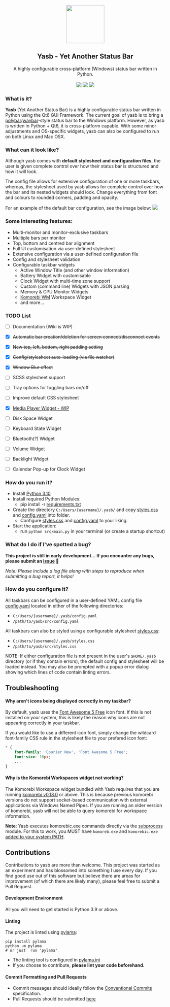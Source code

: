 <p align="center"><img src="https://raw.githubusercontent.com/denBot/yasb/main/img/yasb_icon.png" width="120"></p>
<h2 align="center">Yasb - Yet Another Status Bar</h2>
<p align="center">
  A highly configurable cross-platform (Windows) status bar written in Python.
  <br><br>
  <a href="https://opensource.org/licenses/MIT"><img src="https://img.shields.io/badge/License-MIT-yellow.svg"></a>
  <a href="https://github.com/denBot/yasb"><img src="https://img.shields.io/github/languages/top/denBot/yasb"></a>
  <a href="https://github.com/denBot/yasb/issues"><img src="https://img.shields.io/github/issues/denBot/yasb"></a>
</p>

### What is it?
**Yasb** (Yet Another Status Bar) is a highly configurable status bar written in Python using the Qt6 GUI Framework. The current goal of yasb is to bring a [polybar](https://github.com/polybar/polybar)/[waybar](https://github.com/Alexays/Waybar)-style status bar to the Windows platform. However, as yasb is written in Python + Qt6, it is cross-platform capable. With some minor adjustments and OS-specific widgets, yasb can also be configured to run on both Linux and Mac OSX.

### What can it look like?
Although yasb comes with **default stylesheet and configuration files**, the user is given complete control over how their status bar is structured and how it will look.

The config file allows for extensive configuration of one or more taskbars, whereas, the stylesheet used by yasb allows for complete control over how the bar and its nested widgets should look. Change everything from font and colours to rounded corners, padding and opacity. 

For an example of the default bar configuration, see the image below:
![](img/yasb_bar.png)

### Some interesting features:
- Multi-monitor and monitor-exclusive taskbars
- Multiple bars per monitor
- Top, bottom and centred bar alignment
- Full UI customisation via user-defined stylesheet
- Extensive configuration via a user-defined configuration file
- Config and stylesheet validation
- Configurable taskbar widgets
  - Active Window Title (and other window information)
  - Battery Widget with customisable 
  - Clock Widget with multi-time zone support
  - Custom (command line) Widgets with JSON parsing
  - Memory & CPU Monitor Widgets
  - [Komorebi WM](https://github.com/LGUG2Z/komorebi) Workspace Widget
  - and more...

### TODO List
- [ ] Documentation (Wiki is WIP)
- [x] ~~Automatic bar creation/deletion for screen connect/disconnect events~~
- [x] ~~New top, left, bottom, right padding setting~~
- [x] ~~Config/stylesheet auto-loading (via file watcher)~~
- [x] ~~Window Blur effect~~
- [ ] SCSS stylesheet support
- [ ] Tray options for toggling bars on/off
- [ ] Improve default CSS stylesheet
- [x] [Media Player Widget - WIP](https://github.com/denBot/yasb/pull/13)
- [ ] Disk Space Widget
- [ ] Keyboard State Widget
- [ ] Bluetooth(?) Widget
- [ ] Volume Widget
- [ ] Backlight Widget
- [ ] Calendar Pop-up for Clock Widget


### How do you run it?
- Install [Python 3.10](https://www.python.org/doc/versions/)
- Install required Python Modules:
  - pip install -r [requirements.txt](requirements.txt)
- Create the directory `C:/Users/{username}/.yasb/` and copy [styles.css](src/styles.css) and [config.yaml](src/config.yaml) into folder.
  - Configure [styles.css](src/styles.css) and [config.yaml](src/config.yaml) to your liking.
- Start the application:
  - run `python src/main.py` in your terminal (or create a startup shortcut)

### What do I do if I've spotted a bug?
**This project is still in early development... If you encounter any bugs, please submit an [issue](https://github.com/denBot/yasb/issues) :bug:**

*Note: Please include a log file along with steps to reproduce when submitting a bug report, it helps!*

### How do you configure it?
All taskbars can be configured in a user-defined YAML config file [config.yaml](src/config.yaml) located in either of the following directories:
- `C:/Users/{username}/.yasb/config.yaml`
- `/path/to/yasb/src/config.yaml`

All taskbars can also be styled using a configurable stylesheet [styles.css](src/styles.css):
- `C:/Users/{username}/.yasb/styles.css`
- `/path/to/yasb/src/styles.css`

NOTE: If either configuration file is not present in the user's `$HOME/.yasb` directory (or if they contain errors), the default config and stylesheet will be loaded instead. You may also be prompted with a popup error dialog showing which lines of code contain linting errors.

## Troubleshooting

#### Why aren't icons being displayed correctly in my taskbar?
By default, yasb uses the [Font Awesome 5 Free]((https://fontawesome.com/v5.15/how-to-use/on-the-desktop/setup/getting-started)) icon font. If this is not installed on your system, this is likely the reason why icons are not appearing correctly in your taskbar.

If you would like to use a different icon font, simply change the wildcard font-family CSS rule in the stylesheet file to your prefered icon font:
```css
* {
    font-family: 'Courier New', 'Font Awesome 5 Free';
    font-size: 16px;
    ...
}
```

#### Why is the Komorebi Workspaces widget not working?
The Komorebi Workspace widget bundled with Yasb requires that you are running [komorebi v0.18.0](https://github.com/LGUG2Z/komorebi/releases/tag/v0.1.8) or above. This is because previous komorebi versions do not support socket-based communication with external applications via Windows Named Pipes.
If you are running an older version of komorebi, yasb will not be able to query komorebi for workspace information.

**Note**: Yasb executes komorebic.exe commands directly via the [subprocess](https://docs.python.org/3/library/subprocess.html) module. For this to work, you MUST have `komoreb.exe` and `komorebic.exe` [added to your system PATH](https://medium.com/@kevinmarkvi/how-to-add-executables-to-your-path-in-windows-5ffa4ce61a53). 


## Contributions
Contributions to yasb are more than welcome. This project was started as an experiment and has blossomed into something I use every day. If you find good use out of this software but believe there are areas for improvement (of which there are likely many), please feel free to submit a Pull Request.

#### Development Environment
All you will need to get started is Python 3.9 or above.

#### Linting
The project is linted using [pylama](https://github.com/klen/pylama):
```
pip install pylama
python -m pylama
# or just  run 'pylama'
```
- The linting tool is configured in [pylama.ini](pylama.ini)
- If you choose to contribute, **please lint your code beforehand.**

#### Commit Formatting and Pull Requests
- Commit messages should ideally follow the [Conventional Commits](https://www.conventionalcommits.org/en/v1.0.0/) specification.
- Pull Requests should be submitted [here](https://github.com/denBot/yasb/pulls)
